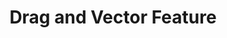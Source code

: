 ---
id: drag-and-vector-feature
title: Drag and Vector Feature
meta: A more in depth look at the ILS Approach when operating a radar facility within Infinite Flight.
order: 3
---